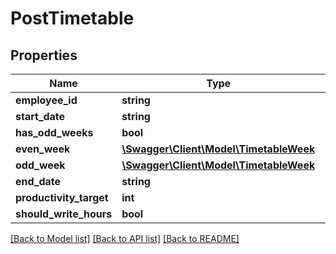 # PostTimetable

## Properties
Name | Type | Description | Notes
------------ | ------------- | ------------- | -------------
**employee_id** | **string** |  | [optional] 
**start_date** | **string** |  | [optional] 
**has_odd_weeks** | **bool** |  | [optional] 
**even_week** | [**\Swagger\Client\Model\TimetableWeek**](TimetableWeek.md) |  | [optional] 
**odd_week** | [**\Swagger\Client\Model\TimetableWeek**](TimetableWeek.md) |  | [optional] 
**end_date** | **string** |  | [optional] 
**productivity_target** | **int** |  | [optional] 
**should_write_hours** | **bool** |  | [optional] 

[[Back to Model list]](../README.md#documentation-for-models) [[Back to API list]](../README.md#documentation-for-api-endpoints) [[Back to README]](../README.md)


